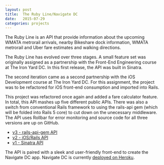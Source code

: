 ```yaml
---
layout: post
title:  The Ruby Line/Navigate DC
date:   2015-07-29
categories: projects
---
```

The Ruby Line is an API that provide information about the upcoming WMATA metrorail arrivals, nearby Bikeshare dock information, WMATA metrorail and Uber fare estimates and walking directions.

The Ruby Line has evolved over three stages. A small feature set was originally assigned as a partnership with the Front-End Engineering course at The Iron Yard DC. In this first release, the API was built in Sinatra.

The second iteration came as a second partnership with the iOS Development course at The Iron Yard DC. For this assignment, the project was to be refactored for iOS front-end consumption and imported into Rails.

This project was refactored once again and added a fare calculator feature. In total, this API mashes up five different public APIs. There was also a switch from conventional Rails framework to using the rails-api gem (which will be folded into Rails 5 core) to cut down on the unecessary middleware. The API uses Rollbar for error monitoring and source code for all three versions are up on GitHub.

* [v3 - rails-api-gem API](https://github.com/bellawoo/Ruby-Line)
* [v2 - iOS/Rails API](https://github.com/bellawoo/Green-Apple-Line)
* [v1 - Sinatra API](https://github.com/bellawoo/Ruby-Line-Sinatra)

The API is paired with a sleek and user-friendly front-end to create the Navigate DC app. Navigate DC is currently [deployed on Heroku](http://navigatedc.herokuapp.com/).